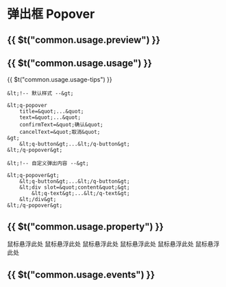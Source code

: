 # 弹出框 <strong>Popover</strong>

## {{ $t("common.usage.preview") }}

<example></example>

## {{ $t("common.usage.usage") }}

{{ $t("common.usage.usage-tips") }}

```
&lt;!-- 默认样式 --&gt;

&lt;q-popover
    title=&quot;...&quot;
    text=&quot;...&quot;
    confirmText=&quot;确认&quot;
    cancelText=&quot;取消&quot;
&gt;
    &lt;q-button&gt;...&lt;/q-button&gt;
&lt;/q-popover&gt;

&lt;!-- 自定义弹出内容 --&gt;

&lt;q-popover&gt;
    &lt;q-button&gt;...&lt;/q-button&gt;
    &lt;div slot=&quot;content&quot;&gt;
        &lt;q-text&gt;...&lt;/q-text&gt;
    &lt;/div&gt;
&lt;/q-popover&gt;
```

## {{ $t("common.usage.property") }}

<property-block>
    <property-item
        name="mode"
        definition="激活模式"
        defaults="hover"
        :values="['none', 'click', 'hover']"
    >
        <q-popover text="悬浮弹出模式">
            <q-button>鼠标悬浮此处</q-button>
        </q-popover>
    </property-item>
    <property-item
        name="open"
        definition="是否打开（v-model）"
        defaults="false"
        values="Boolean"
    >
    </property-item>
    <property-item
        name="position"
        definition="弹窗位置"
        defaults="top"
        :values="['top-left', 'top', 'top-right', 'bottom-left', 'bottom', 'bottom-right', 'left-top', 'left', 'left-bottom', 'right-top', 'right', 'right-bottom']"
    >
        <q-popover text="左侧位置弹出" position="left">
            <q-button>鼠标悬浮此处</q-button>
        </q-popover>
    </property-item>
    <property-item
        name="width"
        definition="使用内置样式呈现的弹出框的宽度"
        defaults="100px"
        values="String"
    >
    </property-item>
    <property-item
        name="title"
        definition="设置弹出框内置样式的标题"
        values="String"
    >
        <q-popover title="弹出框标题">
            <q-button>鼠标悬浮此处</q-button>
        </q-popover>
    </property-item>
    <property-item
        name="text"
        definition="设置弹出框内置样式的文本内容"
        values="String"
    >
        <q-popover text="弹出框文本内容">
            <q-button>鼠标悬浮此处</q-button>
        </q-popover>
    </property-item>
    <property-item
        name="confirmText"
        definition="设置弹出框内置样式的确认按钮文字"
        values="String"
    >
        <q-popover title="Popover" confirmText="确认">
            <q-button>鼠标悬浮此处</q-button>
        </q-popover>
    </property-item>
    <property-item
        name="cancelText"
        definition="设置弹出框内置样式的取消按钮文字"
        values="String"
    >
        <q-popover title="Popover" cancelText="取消">
            <q-button>鼠标悬浮此处</q-button>
        </q-popover>
    </property-item>
</property-block>

## {{ $t("common.usage.events") }}

<event-block>
    <event-item
        name="confirm"
        definition="确认按钮被点击"
    ></event-item>
    <event-item
        name="cancel"
        definition="取消按钮被点击"
    ></event-item>
</event-block>